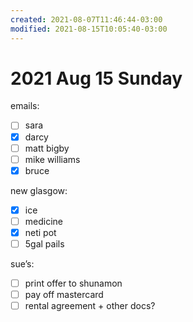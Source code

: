 ```yaml
---
created: 2021-08-07T11:46:44-03:00
modified: 2021-08-15T10:05:40-03:00
---
```


# 2021 Aug 15 Sunday

emails:
- [ ] sara
- [x] darcy
- [ ] matt bigby
- [ ] mike williams
- [x] bruce

new glasgow:
- [x] ice
- [ ] medicine 
- [x] neti pot
- [ ] 5gal pails

sue’s: 
- [ ] print offer to shunamon
- [ ] pay off mastercard 
- [ ] rental agreement + other docs?
